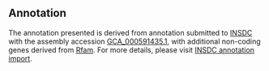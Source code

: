 

Annotation
----------

The annotation presented is derived from annotation submitted to
[INSDC](http://www.insdc.org) with the assembly accession
[GCA\_000591435.1](http://www.ebi.ac.uk/ena/data/view/GCA_000591435.1),
with additional non-coding genes derived from
[Rfam](http://rfam.xfam.org/). For more details, please visit [INSDC
annotation
import](http://ensemblgenomes.org/info/data/insdc_annotation).
